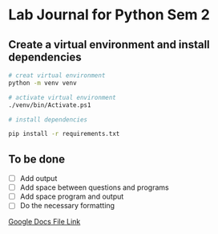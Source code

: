 # Lab Journal for Python Sem 2

## Create a virtual environment and install dependencies

```bash
# creat virtual environment
python -m venv venv

# activate virtual environment
./venv/bin/Activate.ps1

# install dependencies

pip install -r requirements.txt

```

## To be done

- [ ] Add output
- [ ] Add space between questions and programs
- [ ] Add space program and output
- [ ] Do the necessary formatting

[Google Docs File Link](https://docs.google.com/document/d/1ZAszumZvhQ3yPhJNklUFcM2y1GT7adPB15bUsSMc7_4/edit#)

